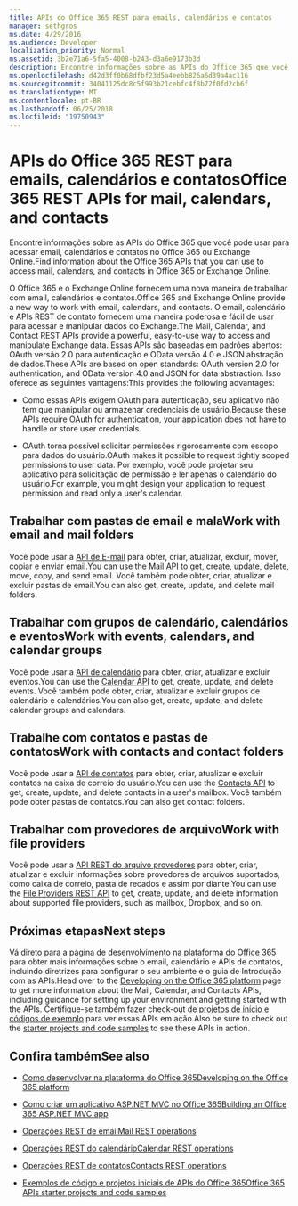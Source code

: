 ```yaml
---
title: APIs do Office 365 REST para emails, calendários e contatos
manager: sethgros
ms.date: 4/29/2016
ms.audience: Developer
localization_priority: Normal
ms.assetid: 3b2e71a6-5fa5-4008-b243-d3a6e9173b3d
description: Encontre informações sobre as APIs do Office 365 que você pode usar para acessar email, calendários e contatos no Office 365 ou Exchange Online.
ms.openlocfilehash: d42d3ff0b68dfbf23d5a4eebb826a6d39a4ac116
ms.sourcegitcommit: 34041125dc8c5f993b21cebfc4f8b72f0fd2cb6f
ms.translationtype: MT
ms.contentlocale: pt-BR
ms.lasthandoff: 06/25/2018
ms.locfileid: "19750943"
---
```

# <a name="office-365-rest-apis-for-mail-calendars-and-contacts"></a><span data-ttu-id="913c8-103">APIs do Office 365 REST para emails, calendários e contatos</span><span class="sxs-lookup"><span data-stu-id="913c8-103">Office 365 REST APIs for mail, calendars, and contacts</span></span>

<span data-ttu-id="913c8-104">Encontre informações sobre as APIs do Office 365 que você pode usar para acessar email, calendários e contatos no Office 365 ou Exchange Online.</span><span class="sxs-lookup"><span data-stu-id="913c8-104">Find information about the Office 365 APIs that you can use to access mail, calendars, and contacts in Office 365 or Exchange Online.</span></span>
  
<span data-ttu-id="913c8-105">O Office 365 e o Exchange Online fornecem uma nova maneira de trabalhar com email, calendários e contatos.</span><span class="sxs-lookup"><span data-stu-id="913c8-105">Office 365 and Exchange Online provide a new way to work with email, calendars, and contacts.</span></span> <span data-ttu-id="913c8-106">O email, calendário e APIs REST de contato fornecem uma maneira poderosa e fácil de usar para acessar e manipular dados do Exchange.</span><span class="sxs-lookup"><span data-stu-id="913c8-106">The Mail, Calendar, and Contact REST APIs provide a powerful, easy-to-use way to access and manipulate Exchange data.</span></span> <span data-ttu-id="913c8-107">Essas APIs são baseadas em padrões abertos: OAuth versão 2.0 para autenticação e OData versão 4.0 e JSON abstração de dados.</span><span class="sxs-lookup"><span data-stu-id="913c8-107">These APIs are based on open standards: OAuth version 2.0 for authentication, and OData version 4.0 and JSON for data abstraction.</span></span> <span data-ttu-id="913c8-108">Isso oferece as seguintes vantagens:</span><span class="sxs-lookup"><span data-stu-id="913c8-108">This provides the following advantages:</span></span>
  
- <span data-ttu-id="913c8-109">Como essas APIs exigem OAuth para autenticação, seu aplicativo não tem que manipular ou armazenar credenciais de usuário.</span><span class="sxs-lookup"><span data-stu-id="913c8-109">Because these APIs require OAuth for authentication, your application does not have to handle or store user credentials.</span></span>
    
- <span data-ttu-id="913c8-110">OAuth torna possível solicitar permissões rigorosamente com escopo para dados do usuário.</span><span class="sxs-lookup"><span data-stu-id="913c8-110">OAuth makes it possible to request tightly scoped permissions to user data.</span></span> <span data-ttu-id="913c8-111">Por exemplo, você pode projetar seu aplicativo para solicitação de permissão e ler apenas o calendário do usuário.</span><span class="sxs-lookup"><span data-stu-id="913c8-111">For example, you might design your application to request permission and read only a user's calendar.</span></span>
    
## <a name="work-with-email-and-mail-folders"></a><span data-ttu-id="913c8-112">Trabalhar com pastas de email e mala</span><span class="sxs-lookup"><span data-stu-id="913c8-112">Work with email and mail folders</span></span>

<span data-ttu-id="913c8-113">Você pode usar a [API de E-mail](http://msdn.microsoft.com/office/office365/api/mail-rest-operations%28Office.15%29.aspx) para obter, criar, atualizar, excluir, mover, copiar e enviar email.</span><span class="sxs-lookup"><span data-stu-id="913c8-113">You can use the [Mail API](http://msdn.microsoft.com/office/office365/api/mail-rest-operations%28Office.15%29.aspx) to get, create, update, delete, move, copy, and send email.</span></span> <span data-ttu-id="913c8-114">Você também pode obter, criar, atualizar e excluir pastas de email.</span><span class="sxs-lookup"><span data-stu-id="913c8-114">You can also get, create, update, and delete mail folders.</span></span> 
  
## <a name="work-with-events-calendars-and-calendar-groups"></a><span data-ttu-id="913c8-115">Trabalhar com grupos de calendário, calendários e eventos</span><span class="sxs-lookup"><span data-stu-id="913c8-115">Work with events, calendars, and calendar groups</span></span>

<span data-ttu-id="913c8-116">Você pode usar a [API de calendário](http://msdn.microsoft.com/office/office365/api/calendar-rest-operations%28Office.15%29.aspx) para obter, criar, atualizar e excluir eventos.</span><span class="sxs-lookup"><span data-stu-id="913c8-116">You can use the [Calendar API](http://msdn.microsoft.com/office/office365/api/calendar-rest-operations%28Office.15%29.aspx) to get, create, update, and delete events.</span></span> <span data-ttu-id="913c8-117">Você também pode obter, criar, atualizar e excluir grupos de calendário e calendários.</span><span class="sxs-lookup"><span data-stu-id="913c8-117">You can also get, create, update, and delete calendar groups and calendars.</span></span> 
  
## <a name="work-with-contacts-and-contact-folders"></a><span data-ttu-id="913c8-118">Trabalhe com contatos e pastas de contatos</span><span class="sxs-lookup"><span data-stu-id="913c8-118">Work with contacts and contact folders</span></span>

<span data-ttu-id="913c8-119">Você pode usar a [API de contatos](http://msdn.microsoft.com/office/office365/api/contacts-rest-operations%28Office.15%29.aspx) para obter, criar, atualizar e excluir contatos na caixa de correio do usuário.</span><span class="sxs-lookup"><span data-stu-id="913c8-119">You can use the [Contacts API](http://msdn.microsoft.com/office/office365/api/contacts-rest-operations%28Office.15%29.aspx) to get, create, update, and delete contacts in a user's mailbox.</span></span> <span data-ttu-id="913c8-120">Você também pode obter pastas de contatos.</span><span class="sxs-lookup"><span data-stu-id="913c8-120">You can also get contact folders.</span></span> 
  
## <a name="work-with-file-providers"></a><span data-ttu-id="913c8-121">Trabalhar com provedores de arquivo</span><span class="sxs-lookup"><span data-stu-id="913c8-121">Work with file providers</span></span>

<span data-ttu-id="913c8-122">Você pode usar a [API REST do arquivo provedores](http://msdn.microsoft.com/library/8bab5403-de68-4b49-ab19-9a6470f2a2ce%28Office.15%29.aspx) para obter, criar, atualizar e excluir informações sobre provedores de arquivos suportados, como caixa de correio, pasta de recados e assim por diante.</span><span class="sxs-lookup"><span data-stu-id="913c8-122">You can use the [File Providers REST API](http://msdn.microsoft.com/library/8bab5403-de68-4b49-ab19-9a6470f2a2ce%28Office.15%29.aspx) to get, create, update, and delete information about supported file providers, such as mailbox, Dropbox, and so on.</span></span> 
  
## <a name="next-steps"></a><span data-ttu-id="913c8-123">Próximas etapas</span><span class="sxs-lookup"><span data-stu-id="913c8-123">Next steps</span></span>

<span data-ttu-id="913c8-124">Vá direto para a página de [desenvolvimento na plataforma do Office 365](http://msdn.microsoft.com/office/office365/howto/platform-development-overview%28Office.15%29.aspx) para obter mais informações sobre o email, calendário e APIs de contatos, incluindo diretrizes para configurar o seu ambiente e o guia de Introdução com as APIs.</span><span class="sxs-lookup"><span data-stu-id="913c8-124">Head over to the [Developing on the Office 365 platform](http://msdn.microsoft.com/office/office365/howto/platform-development-overview%28Office.15%29.aspx) page to get more information about the Mail, Calendar, and Contacts APIs, including guidance for setting up your environment and getting started with the APIs.</span></span> <span data-ttu-id="913c8-125">Certifique-se também fazer check-out de [projetos de início e códigos de exemplo](http://msdn.microsoft.com/office/office365/howto/Starter-projects-and-code-samples%28Office.15%29.aspx) para ver essas APIs em ação.</span><span class="sxs-lookup"><span data-stu-id="913c8-125">Also be sure to check out the [starter projects and code samples](http://msdn.microsoft.com/office/office365/howto/Starter-projects-and-code-samples%28Office.15%29.aspx) to see these APIs in action.</span></span> 
  
## <a name="see-also"></a><span data-ttu-id="913c8-126">Confira também</span><span class="sxs-lookup"><span data-stu-id="913c8-126">See also</span></span>


- [<span data-ttu-id="913c8-127">Como desenvolver na plataforma do Office 365</span><span class="sxs-lookup"><span data-stu-id="913c8-127">Developing on the Office 365 platform</span></span>](http://msdn.microsoft.com/office/office365/howto/platform-development-overview%28Office.15%29.aspx)
    
- [<span data-ttu-id="913c8-128">Como criar um aplicativo ASP.NET MVC no Office 365</span><span class="sxs-lookup"><span data-stu-id="913c8-128">Building an Office 365 ASP.NET MVC app</span></span>](http://msdn.microsoft.com/office/office365/howto/Build-your-first-ASPNET-MVC-app%28Office.15%29.aspx)
    
- [<span data-ttu-id="913c8-129">Operações REST de email</span><span class="sxs-lookup"><span data-stu-id="913c8-129">Mail REST operations</span></span>](http://msdn.microsoft.com/office/office365/api/mail-rest-operations%28Office.15%29.aspx)
    
- [<span data-ttu-id="913c8-130">Operações REST do calendário</span><span class="sxs-lookup"><span data-stu-id="913c8-130">Calendar REST operations</span></span>](http://msdn.microsoft.com/office/office365/api/calendar-rest-operations%28Office.15%29.aspx)
    
- [<span data-ttu-id="913c8-131">Operações REST de contatos</span><span class="sxs-lookup"><span data-stu-id="913c8-131">Contacts REST operations</span></span>](http://msdn.microsoft.com/office/office365/api/contacts-rest-operations%28Office.15%29.aspx)
    
- [<span data-ttu-id="913c8-132">Exemplos de código e projetos iniciais de APIs do Office 365</span><span class="sxs-lookup"><span data-stu-id="913c8-132">Office 365 APIs starter projects and code samples</span></span>](http://msdn.microsoft.com/office/office365/howto/Starter-projects-and-code-samples%28Office.15%29.aspx)
    

